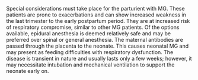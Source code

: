 Special considerations must take place for the parturient with MG. These patients are prone to exacerbations and can show increased weakness in the last trimester to the early postpartum period. They are at increased risk of respiratory compromise, similar to other MG patients. Of the options available, epidural anesthesia is deemed relatively safe and may be preferred over spinal or general anesthesia. The maternal antibodies are passed through the placenta to the neonate. This causes neonatal MG and may present as feeding difficulties with respiratory dysfunction. The disease is transient in nature and usually lasts only a few weeks; however, it may necessitate intubation and mechanical ventilation to support the neonate early on.